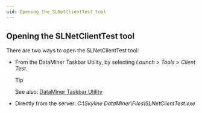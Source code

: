 ```yaml
---
uid: Opening_the_SLNetClientTest_tool
---
```


## Opening the SLNetClientTest tool

There are two ways to open the SLNetClientTest tool:

- From the DataMiner Taskbar Utility, by selecting *Launch* > *Tools* > *Client Test*.

    > [!TIP]
    > See also:
    > [DataMiner Taskbar Utility](xref:DataMiner_Taskbar_Utility)

- Directly from the server: *C:\\Skyline DataMiner\\Files\\SLNetClientTest.exe*
